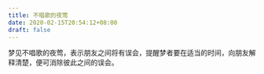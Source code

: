 ```yaml
---
title: 不唱歌的夜莺
date: 2020-02-15T20:54:12+08:00
draft: false
---
```


梦见不唱歌的夜莺，表示朋友之间将有误会，提醒梦者要在适当的时间，向朋友解释清楚，便可消除彼此之间的误会。<br>
